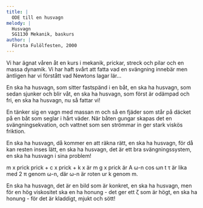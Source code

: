```yaml
---
title: |
  ODE till en husvagn
melody: |
  Husvagn
  SG1130 Mekanik, baskurs
author: |
  Första Fulölfesten, 2000
---
```

Vi har ägnat våren åt en kurs i mekanik, 
prickar, streck och pilar och en massa dynamik. 
Vi har haft svårt att fatta vad en svängning innebär 
men äntligen har vi förstått vad Newtons lagar lär...

En ska ha husvagn, som sitter fastspänd i en båt, 
en ska ha husvagn, som sedan sjunker och blir våt, 
en ska ha husvagn, som först är odämpad och fri, 
en ska ha husvagn, nu så fattar vi! 

En tänker sig en vagn med massan m och så en fjäder 
som står på däcket på en båt som seglar i hårt väder. 
När båten gungar skapas det en svängningsekvation, 
och vattnet som sen strömmar in ger stark viskös friktion. 

En ska ha husvagn, då kommer en att räkna rätt, 
en ska ha husvagn, för då kan resten inses lätt, 
en ska ha husvagn, det är ett bra svängningssystem, 
en ska ha husvagn i sina problem! 

m x prick prick + c x prick + k x är m g 
x prick är A ω-n cos ωn t 
τ är lika med 2 π genom ω-n, 
där ω-n är roten ur k genom m. 

En ska ha husvagn, det är en bild som är konkret, 
en ska ha husvagn, men för en hög viskositet 
ska en ha honung - det ger ett ζ som är högt, 
en ska ha honung - för det är kladdigt, mjukt och sött!
